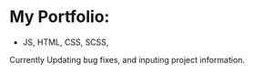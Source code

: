 #  My Portfolio:

- JS, HTML, CSS, SCSS, 

<p> Currently Updating bug fixes, and inputing project information. 